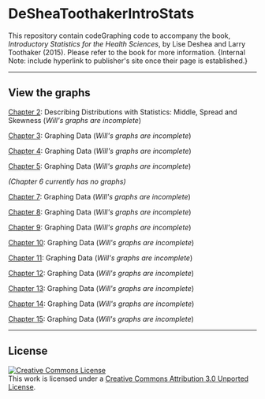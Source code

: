 DeSheaToothakerIntroStats
=========================

This repository contain codeGraphing code to accompany the book, *Introductory Statistics for the Health Sciences*, by Lise Deshea and Larry Toothaker (2015).  Please refer to the book for more information. {Internal Note: include hyperlink to publisher's site once their page is established.}

---

## View the graphs

[Chapter 2](https://github.com/OuhscBbmc/DeSheaToothakerIntroStats/blob/master/Chapter02/Chapter02.md): Describing Distributions with Statistics: 
Middle, Spread and Skewness (*Will's graphs are incomplete*)

[Chapter 3](https://github.com/OuhscBbmc/DeSheaToothakerIntroStats/blob/master/Chapter03/Chapter03.md): Graphing Data (*Will's graphs are incomplete*)

[Chapter 4](https://github.com/OuhscBbmc/DeSheaToothakerIntroStats/blob/master/Chapter04/Chapter04.md): Graphing Data (*Will's graphs are incomplete*)

[Chapter 5](https://github.com/OuhscBbmc/DeSheaToothakerIntroStats/blob/master/Chapter05/Chapter05.md): Graphing Data (*Will's graphs are incomplete*)

*(Chapter 6 currently has no graphs)*

[Chapter 7](https://github.com/OuhscBbmc/DeSheaToothakerIntroStats/blob/master/Chapter07/Chapter07.md): Graphing Data (*Will's graphs are incomplete*)

[Chapter 8](https://github.com/OuhscBbmc/DeSheaToothakerIntroStats/blob/master/Chapter08/Chapter08.md): Graphing Data (*Will's graphs are incomplete*)

[Chapter 9](https://github.com/OuhscBbmc/DeSheaToothakerIntroStats/blob/master/Chapter09/Chapter09.md): Graphing Data (*Will's graphs are incomplete*)

[Chapter 10](https://github.com/OuhscBbmc/DeSheaToothakerIntroStats/blob/master/Chapter10/Chapter10.md): Graphing Data (*Will's graphs are incomplete*)

[Chapter 11](https://github.com/OuhscBbmc/DeSheaToothakerIntroStats/blob/master/Chapter11/Chapter11.md): Graphing Data (*Will's graphs are incomplete*)

[Chapter 12](https://github.com/OuhscBbmc/DeSheaToothakerIntroStats/blob/master/Chapter12/Chapter12.md): Graphing Data (*Will's graphs are incomplete*)

[Chapter 13](https://github.com/OuhscBbmc/DeSheaToothakerIntroStats/blob/master/Chapter13/Chapter13.md): Graphing Data (*Will's graphs are incomplete*)

[Chapter 14](https://github.com/OuhscBbmc/DeSheaToothakerIntroStats/blob/master/Chapter14/Chapter14.md): Graphing Data (*Will's graphs are incomplete*)

[Chapter 15](https://github.com/OuhscBbmc/DeSheaToothakerIntroStats/blob/master/Chapter15/Chapter15.md): Graphing Data (*Will's graphs are incomplete*)

---

## License

<a rel="license" href="http://creativecommons.org/licenses/by/3.0/"><img alt="Creative Commons License" style="border-width:0" src="http://i.creativecommons.org/l/by/3.0/88x31.png" /></a><br />This work is licensed under a <a rel="license" href="http://creativecommons.org/licenses/by/3.0/">Creative Commons Attribution 3.0 Unported License</a>.
